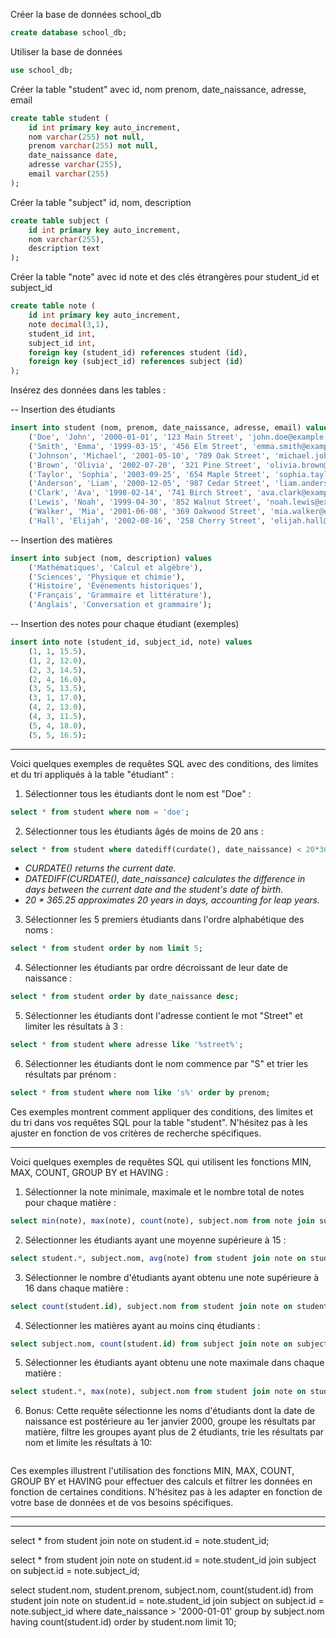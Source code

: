 Créer la base de données school_db

```sql
create database school_db;
```

Utiliser la base de données

```sql
use school_db;
```


Créer la table "student" avec id, nom prenom, date_naissance, adresse, email

```sql
create table student (
    id int primary key auto_increment,
    nom varchar(255) not null,
    prenom varchar(255) not null, 
    date_naissance date, 
    adresse varchar(255),
    email varchar(255)
);
```


Créer la table "subject" id, nom, description

```sql
create table subject (
    id int primary key auto_increment,
    nom varchar(255),
    description text
);
```


Créer la table "note" avec id note et des clés étrangères pour student_id et subject_id

```sql
create table note (
    id int primary key auto_increment,
    note decimal(3,1),
    student_id int,
    subject_id int,
    foreign key (student_id) references student (id),
    foreign key (subject_id) references subject (id)
);
```

Insérez des données dans les tables :

-- Insertion des étudiants

```sql
insert into student (nom, prenom, date_naissance, adresse, email) values 
    ('Doe', 'John', '2000-01-01', '123 Main Street', 'john.doe@example.com'),
    ('Smith', 'Emma', '1999-03-15', '456 Elm Street', 'emma.smith@example.com'),
    ('Johnson', 'Michael', '2001-05-10', '789 Oak Street', 'michael.johnson@example.com'),
    ('Brown', 'Olivia', '2002-07-20', '321 Pine Street', 'olivia.brown@example.com'),
    ('Taylor', 'Sophia', '2003-09-25', '654 Maple Street', 'sophia.taylor@example.com'),
    ('Anderson', 'Liam', '2000-12-05', '987 Cedar Street', 'liam.anderson@example.com'),
    ('Clark', 'Ava', '1998-02-14', '741 Birch Street', 'ava.clark@example.com'),
    ('Lewis', 'Noah', '1999-04-30', '852 Walnut Street', 'noah.lewis@example.com'),
    ('Walker', 'Mia', '2001-06-08', '369 Oakwood Street', 'mia.walker@example.com'),
    ('Hall', 'Elijah', '2002-08-16', '258 Cherry Street', 'elijah.hall@example.com');
```

-- Insertion des matières

```sql
insert into subject (nom, description) values
    ('Mathématiques', 'Calcul et algèbre'),
    ('Sciences', 'Physique et chimie'),
    ('Histoire', 'Événements historiques'),
    ('Français', 'Grammaire et littérature'),
    ('Anglais', 'Conversation et grammaire');
```

-- Insertion des notes pour chaque étudiant (exemples)

```sql
insert into note (student_id, subject_id, note) values
    (1, 1, 15.5),
    (1, 2, 12.0),
    (2, 3, 14.5),
    (2, 4, 16.0),
    (3, 5, 13.5),
    (3, 1, 17.0),
    (4, 2, 13.0),
    (4, 3, 11.5),
    (5, 4, 18.0),
    (5, 5, 16.5);
```

---

<!-- TODO -->
Voici quelques exemples de requêtes SQL avec des conditions, des limites et du tri appliqués à la table "étudiant" :

1. Sélectionner tous les étudiants dont le nom est "Doe" :

```sql
select * from student where nom = 'doe';
```

2. Sélectionner tous les étudiants âgés de moins de 20 ans :

```sql
select * from student where datediff(curdate(), date_naissance) < 20*365.25;
```

- _CURDATE() returns the current date._
- _DATEDIFF(CURDATE(), date_naissance) calculates the difference in days between the current date and the student's date of birth._
- _20 * 365.25 approximates 20 years in days, accounting for leap years._

3. Sélectionner les 5 premiers étudiants dans l'ordre alphabétique des noms :

```sql
select * from student order by nom limit 5;
```

4. Sélectionner les étudiants par ordre décroissant de leur date de naissance :

```sql
select * from student order by date_naissance desc;
```

5. Sélectionner les étudiants dont l'adresse contient le mot "Street" et limiter les résultats à 3 :

```sql
select * from student where adresse like '%street%';
```

6. Sélectionner les étudiants dont le nom commence par "S" et trier les résultats par prénom :

```sql
select * from student where nom like 's%' order by prenom;
```

Ces exemples montrent comment appliquer des conditions, des limites et du tri dans vos requêtes SQL pour la table "student". N'hésitez pas à les ajuster en fonction de vos critères de recherche spécifiques.

---

Voici quelques exemples de requêtes SQL qui utilisent les fonctions MIN, MAX, COUNT, GROUP BY et HAVING :

1. Sélectionner la note minimale, maximale et le nombre total de notes pour chaque matière :

```sql
select min(note), max(note), count(note), subject.nom from note join subject on note.subject_id = subject.id group by subject.nom;
```

2. Sélectionner les étudiants ayant une moyenne supérieure à 15 :

```sql
select student.*, subject.nom, avg(note) from student join note on student.id = note.student_id join subject on subject.id = note.subject_id group by note having avg(note) > 15;
```

3. Sélectionner le nombre d'étudiants ayant obtenu une note supérieure à 16 dans chaque matière :

```sql
select count(student.id), subject.nom from student join note on student.id = note.student_id join subject on subject.id = note.subject_id where note > 16 group by subject.nom;
```

4. Sélectionner les matières ayant au moins cinq étudiants :

```sql
select subject.nom, count(student.id) from subject join note on subject.id = note.subject_id join student on student.id = note.student_id group by subject.nom having count(student.id) >= 5;
```

5. Sélectionner les étudiants ayant obtenu une note maximale dans chaque matière :

```sql
select student.*, max(note), subject.nom from student join note on student.id = note.student_id join subject on subject.id = note.subject_id group by subject.nom;
```

 6. Bonus: Cette requête sélectionne les noms d'étudiants dont la date de naissance est postérieure au 1er janvier 2000, groupe les résultats par matière, filtre les groupes ayant plus de 2 étudiants, trie les résultats par nom et limite les résultats à 10:

```sql

```

Ces exemples illustrent l'utilisation des fonctions MIN, MAX, COUNT, GROUP BY et HAVING pour effectuer des calculs et filtrer les données en fonction de certaines conditions.
N'hésitez pas à les adapter en fonction de votre base de données et de vos besoins spécifiques.

---

---

select * from student join note on student.id = note.student_id;

select * from student join note on student.id = note.student_id join subject on subject.id = note.subject_id;

select student.nom, student.prenom, subject.nom, count(student.id) from student join note on student.id = note.student_id join subject on subject.id = note.subject_id where date_naissance > '2000-01-01' group by subject.nom having count(student.id) order by student.nom limit 10; 
